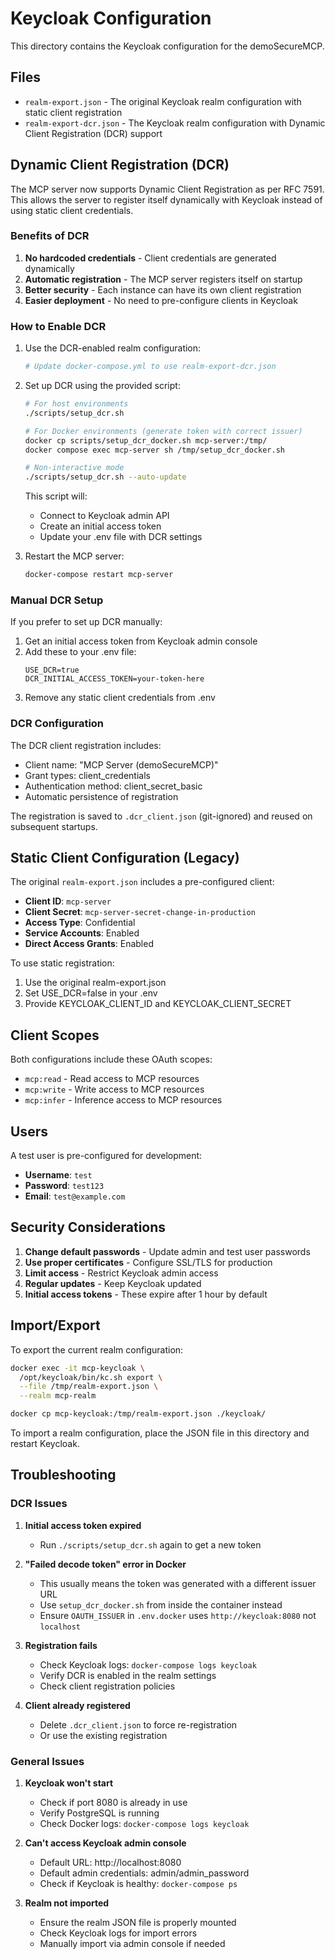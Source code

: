 # Keycloak Configuration

This directory contains the Keycloak configuration for the demoSecureMCP.

## Files

- `realm-export.json` - The original Keycloak realm configuration with static client registration
- `realm-export-dcr.json` - The Keycloak realm configuration with Dynamic Client Registration (DCR) support

## Dynamic Client Registration (DCR)

The MCP server now supports Dynamic Client Registration as per RFC 7591. This allows the server to register itself dynamically with Keycloak instead of using static client credentials.

### Benefits of DCR

1. **No hardcoded credentials** - Client credentials are generated dynamically
2. **Automatic registration** - The MCP server registers itself on startup
3. **Better security** - Each instance can have its own client registration
4. **Easier deployment** - No need to pre-configure clients in Keycloak

### How to Enable DCR

1. Use the DCR-enabled realm configuration:
   ```bash
   # Update docker-compose.yml to use realm-export-dcr.json
   ```

2. Set up DCR using the provided script:
   ```bash
   # For host environments
   ./scripts/setup_dcr.sh
   
   # For Docker environments (generate token with correct issuer)
   docker cp scripts/setup_dcr_docker.sh mcp-server:/tmp/
   docker compose exec mcp-server sh /tmp/setup_dcr_docker.sh
   
   # Non-interactive mode
   ./scripts/setup_dcr.sh --auto-update
   ```
   
   This script will:
   - Connect to Keycloak admin API
   - Create an initial access token
   - Update your .env file with DCR settings

3. Restart the MCP server:
   ```bash
   docker-compose restart mcp-server
   ```

### Manual DCR Setup

If you prefer to set up DCR manually:

1. Get an initial access token from Keycloak admin console
2. Add these to your .env file:
   ```env
   USE_DCR=true
   DCR_INITIAL_ACCESS_TOKEN=your-token-here
   ```
3. Remove any static client credentials from .env

### DCR Configuration

The DCR client registration includes:
- Client name: "MCP Server (demoSecureMCP)"
- Grant types: client_credentials
- Authentication method: client_secret_basic
- Automatic persistence of registration

The registration is saved to `.dcr_client.json` (git-ignored) and reused on subsequent startups.

## Static Client Configuration (Legacy)

The original `realm-export.json` includes a pre-configured client:

- **Client ID**: `mcp-server`
- **Client Secret**: `mcp-server-secret-change-in-production`
- **Access Type**: Confidential
- **Service Accounts**: Enabled
- **Direct Access Grants**: Enabled

To use static registration:
1. Use the original realm-export.json
2. Set USE_DCR=false in your .env
3. Provide KEYCLOAK_CLIENT_ID and KEYCLOAK_CLIENT_SECRET

## Client Scopes

Both configurations include these OAuth scopes:

- `mcp:read` - Read access to MCP resources
- `mcp:write` - Write access to MCP resources  
- `mcp:infer` - Inference access to MCP resources

## Users

A test user is pre-configured for development:

- **Username**: `test`
- **Password**: `test123`
- **Email**: `test@example.com`

## Security Considerations

1. **Change default passwords** - Update admin and test user passwords
2. **Use proper certificates** - Configure SSL/TLS for production
3. **Limit access** - Restrict Keycloak admin access
4. **Regular updates** - Keep Keycloak updated
5. **Initial access tokens** - These expire after 1 hour by default

## Import/Export

To export the current realm configuration:

```bash
docker exec -it mcp-keycloak \
  /opt/keycloak/bin/kc.sh export \
  --file /tmp/realm-export.json \
  --realm mcp-realm

docker cp mcp-keycloak:/tmp/realm-export.json ./keycloak/
```

To import a realm configuration, place the JSON file in this directory and restart Keycloak.

## Troubleshooting

### DCR Issues

1. **Initial access token expired**
   - Run `./scripts/setup_dcr.sh` again to get a new token

2. **"Failed decode token" error in Docker**
   - This usually means the token was generated with a different issuer URL
   - Use `setup_dcr_docker.sh` from inside the container instead
   - Ensure `OAUTH_ISSUER` in `.env.docker` uses `http://keycloak:8080` not `localhost`

3. **Registration fails**
   - Check Keycloak logs: `docker-compose logs keycloak`
   - Verify DCR is enabled in the realm settings
   - Check client registration policies

4. **Client already registered**
   - Delete `.dcr_client.json` to force re-registration
   - Or use the existing registration

### General Issues

1. **Keycloak won't start**
   - Check if port 8080 is already in use
   - Verify PostgreSQL is running
   - Check Docker logs: `docker-compose logs keycloak`

2. **Can't access Keycloak admin console**
   - Default URL: http://localhost:8080
   - Default admin credentials: admin/admin_password
   - Check if Keycloak is healthy: `docker-compose ps`

3. **Realm not imported**
   - Ensure the realm JSON file is properly mounted
   - Check Keycloak logs for import errors
   - Manually import via admin console if needed 